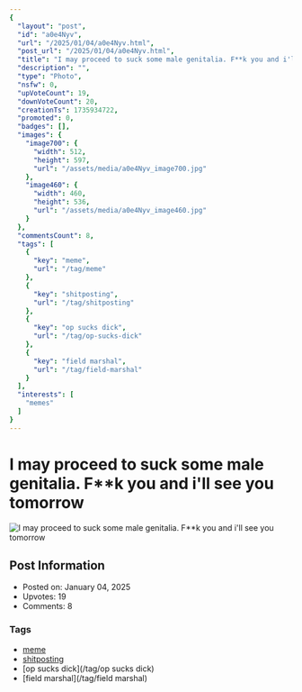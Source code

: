 ```yaml
---
{
  "layout": "post",
  "id": "a0e4Nyv",
  "url": "/2025/01/04/a0e4Nyv.html",
  "post_url": "/2025/01/04/a0e4Nyv.html",
  "title": "I may proceed to suck some male genitalia. F**k you and i'll see you tomorrow",
  "description": "",
  "type": "Photo",
  "nsfw": 0,
  "upVoteCount": 19,
  "downVoteCount": 20,
  "creationTs": 1735934722,
  "promoted": 0,
  "badges": [],
  "images": {
    "image700": {
      "width": 512,
      "height": 597,
      "url": "/assets/media/a0e4Nyv_image700.jpg"
    },
    "image460": {
      "width": 460,
      "height": 536,
      "url": "/assets/media/a0e4Nyv_image460.jpg"
    }
  },
  "commentsCount": 8,
  "tags": [
    {
      "key": "meme",
      "url": "/tag/meme"
    },
    {
      "key": "shitposting",
      "url": "/tag/shitposting"
    },
    {
      "key": "op sucks dick",
      "url": "/tag/op-sucks-dick"
    },
    {
      "key": "field marshal",
      "url": "/tag/field-marshal"
    }
  ],
  "interests": [
    "memes"
  ]
}
---
```


# I may proceed to suck some male genitalia. F**k you and i'll see you tomorrow

![I may proceed to suck some male genitalia. F**k you and i'll see you tomorrow](/assets/media/a0e4Nyv_image700.jpg)

## Post Information

- Posted on: January 04, 2025
- Upvotes: 19
- Comments: 8

### Tags

- [meme](/tag/meme)
- [shitposting](/tag/shitposting)
- [op sucks dick](/tag/op sucks dick)
- [field marshal](/tag/field marshal)

